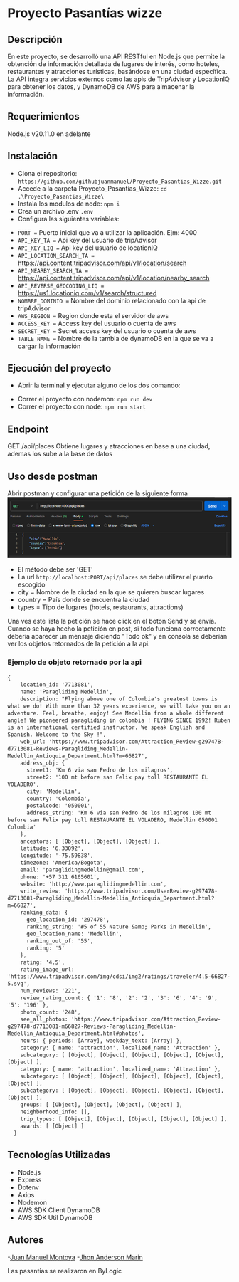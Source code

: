 # Proyecto Pasantías wizze

## Descripción

En este proyecto, se desarrolló una API RESTful en Node.js que permite la obtención de información detallada de lugares de interés, como hoteles, restaurantes y atracciones turísticas, basándose en una ciudad específica. La API integra servicios externos como las apis de TripAdvisor y LocationIQ para obtener los datos, y DynamoDB de AWS para almacenar la información.

## Requerimientos

Node.js v20.11.0 en adelante

## Instalación

- Clona el repositorio: `https://github.com/githubjuanmanuel/Proyecto_Pasantias_Wizze.git`
- Accede a la carpeta Proyecto_Pasantias_Wizze: `cd .\Proyecto_Pasantias_Wizze\`
- Instala los modulos de node: `npm i`
- Crea un archivo .env `.env`
- Configura las siguientes variables:

* `PORT =` Puerto inicial que va a utilizar la aplicación. Ejm: 4000
* `API_KEY_TA =` Api key del usuario de tripAdvisor
* `API_KEY_LIQ =` Api key del usuario de locationIQ
* `API_LOCATION_SEARCH_TA =` https://api.content.tripadvisor.com/api/v1/location/search
* `API_NEARBY_SEARCH_TA =` https://api.content.tripadvisor.com/api/v1/location/nearby_search
* `API_REVERSE_GEOCODING_LIQ =` https://us1.locationiq.com/v1/search/structured
* `NOMBRE_DOMINIO =` Nombre del dominio relacionado con la api de tripAdvisor
* `AWS_REGION =` Region donde esta el servidor de aws
* `ACCESS_KEY =` Access key del usuario o cuenta de aws
* `SECRET_KEY =` Secret access key del usuario o cuenta de aws
* `TABLE_NAME =` Nombre de la tambla de dynamoDB en la que se va a cargar la información

## Ejecución del proyecto

- Abrir la terminal y ejecutar alguno de los dos comando:

* Correr el proyecto con nodemon: `npm run dev`
* Correr el proyecto con node: `npm run start`

## Endpoint

GET /api/places
Obtiene lugares y atracciones en base a una ciudad, ademas los sube a la base de datos

## Uso desde postman

Abrir postman y configurar una petición de la siguiente forma
![Configuración petición](image.png)

- El método debe ser 'GET'
- La url `http://localhost:PORT/api/places` se debe utilizar el puerto escogido
- city = Nombre de la ciudad en la que se quieren buscar lugares
- country = País donde se encuentra la ciudad
- types = Tipo de lugares (hotels, restaurants, attractions)

Una ves este lista la petición se hace click en el boton Send y se envía. Cuando se haya hecho la petición
en post, si todo funciona correctamente debería aparecer un mensaje diciendo "Todo ok" y en consola se deberían ver
los objetos retornados de la petición a la api.

### Ejemplo de objeto retornado por la api

```
{
    location_id: '7713081',
    name: 'Paragliding Medellin',
    description: "Flying above one of Colombia's greatest towns is what we do! With more than 32 years experience, we will take you on an adventure. Feel, breathe, enjoy! See Medellin from a whole different angle! We pioneered paragliding in colombia ! FLYING SINCE 1992! Ruben is an international certified instructor. We speak English and Spanish. Welcome to the Sky !",
    web_url: 'https://www.tripadvisor.com/Attraction_Review-g297478-d7713081-Reviews-Paragliding_Medellin-Medellin_Antioquia_Department.html?m=66827',
    address_obj: {
      street1: 'Km 6 via san Pedro de los milagros',
      street2: '100 mt before san Felix pay toll RESTAURANTE EL VOLADERO',
      city: 'Medellin',
      country: 'Colombia',
      postalcode: '050001',
      address_string: 'Km 6 via san Pedro de los milagros 100 mt before san Felix pay toll RESTAURANTE EL VOLADERO, Medellin 050001 Colombia'
    },
    ancestors: [ [Object], [Object], [Object] ],
    latitude: '6.33092',
    longitude: '-75.59838',
    timezone: 'America/Bogota',
    email: 'paraglidingmedellin@gmail.com',
    phone: '+57 311 6165601',
    website: 'http://www.paraglidingmedellin.com',
    write_review: 'https://www.tripadvisor.com/UserReview-g297478-d7713081-Paragliding_Medellin-Medellin_Antioquia_Department.html?m=66827',
    ranking_data: {
      geo_location_id: '297478',
      ranking_string: '#5 of 55 Nature &amp; Parks in Medellin',
      geo_location_name: 'Medellin',
      ranking_out_of: '55',
      ranking: '5'
    },
    rating: '4.5',
    rating_image_url: 'https://www.tripadvisor.com/img/cdsi/img2/ratings/traveler/4.5-66827-5.svg',
    num_reviews: '221',
    review_rating_count: { '1': '8', '2': '2', '3': '6', '4': '9', '5': '196' },
    photo_count: '248',
    see_all_photos: 'https://www.tripadvisor.com/Attraction_Review-g297478-d7713081-m66827-Reviews-Paragliding_Medellin-Medellin_Antioquia_Department.html#photos',
    hours: { periods: [Array], weekday_text: [Array] },
    category: { name: 'attraction', localized_name: 'Attraction' },
    subcategory: [ [Object], [Object], [Object], [Object], [Object], [Object] ],
    category: { name: 'attraction', localized_name: 'Attraction' },
    subcategory: [ [Object], [Object], [Object], [Object], [Object], [Object] ],
    subcategory: [ [Object], [Object], [Object], [Object], [Object], [Object] ],
    groups: [ [Object], [Object], [Object], [Object] ],
    neighborhood_info: [],
    trip_types: [ [Object], [Object], [Object], [Object], [Object] ],
    awards: [ [Object] ]
  }
```

## Tecnologías Utilizadas

- Node.js
- Express
- Dotenv
- Axios
- Nodemon
- AWS SDK Client DynamoDB
- AWS SDK Util DynamoDB

## Autores

-[Juan Manuel Montoya](https://github.com/githubjuanmanuel) 
-[Jhon Anderson Marin](https://github.com/samoyedo15)

Las pasantías se realizaron en ByLogic
